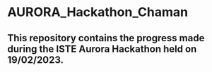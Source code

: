 # AURORA_Hackathon_Chaman

## This repository contains the progress made during the ISTE Aurora Hackathon held on 19/02/2023. 
